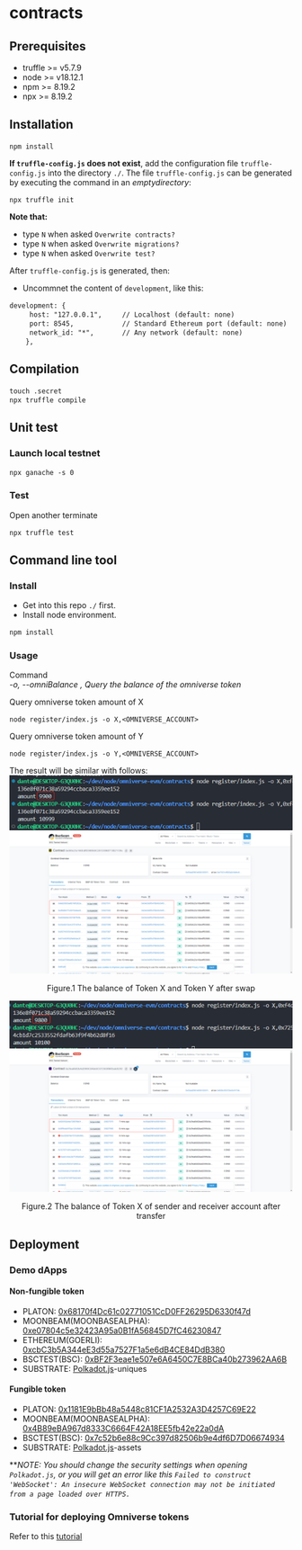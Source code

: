 # contracts

## Prerequisites
- truffle >= v5.7.9
- node >= v18.12.1
- npm >= 8.19.2
- npx >= 8.19.2

## Installation
```
npm install
```

**If `truffle-config.js` does not exist**, add the configuration file `truffle-config.js` into the directory `./`. The file `truffle-config.js` can be generated by executing the command in an $empty directory$:
```
npx truffle init
```

**Note that:**  

- type `N` when asked `Overwrite contracts?`
- type `N` when asked `Overwrite migrations?`
- type `N` when asked `Overwrite test?`

After `truffle-config.js` is generated, then:  

- Uncommnet the content of `development`, like this:

```
development: {
     host: "127.0.0.1",     // Localhost (default: none)
     port: 8545,            // Standard Ethereum port (default: none)
     network_id: "*",       // Any network (default: none)
    },
```

## Compilation
```
touch .secret
npx truffle compile
```

## Unit test
### Launch local testnet
```
npx ganache -s 0
```

### Test
Open another terminate

```
npx truffle test
```

## Command line tool
### Install

* Get into this repo `./` first.
* Install node environment. 
```sh
npm install
```

### Usage

Command  
*-o, --omniBalance <token type>,<pk>  Query the balance of the omniverse token*

Query omniverse token amount of X
```
node register/index.js -o X,<OMNIVERSE_ACCOUNT>
```

Query omniverse token amount of Y
```
node register/index.js -o Y,<OMNIVERSE_ACCOUNT>
```

The result will be similar with follows:  
![img](./assets/amount-after-swap.png)  
![img](./assets/amount-after-swap-1.png)  
<p align="center">Figure.1 The balance of Token X and Token Y after swap</p>  

![img](./assets/amount-after-transfer.png)  
![img](./assets/amount-after-transfer-1.png)  
<p align="center">Figure.2 The balance of Token X of sender and receiver account after transfer</p>  

## Deployment

### Demo dApps

#### Non-fungible token

- PLATON: [0x68170f4Dc61c02771051CcD0FF26295D6330f47d](https://scan.platon.network/contract-detail?address=0x68170f4dc61c02771051ccd0ff26295d6330f47d)
- MOONBEAM(MOONBASEALPHA): [0xe07804c5e32423A95a0B1fA56845D7fC46230847](https://moonbase.moonscan.io/address/0xe07804c5e32423A95a0B1fA56845D7fC46230847)
- ETHEREUM(GOERLI): [0xcbC3b5A344eE3d55a7527F1a5e6dB4CE84DdB380](https://goerli.etherscan.io/address/0xcbC3b5A344eE3d55a7527F1a5e6dB4CE84DdB380)
- BSCTEST(BSC): [0xBF2F3eae1e507e6A6450C7E8BCa40b273962AA6B](https://testnet.bscscan.com/address/0xBF2F3eae1e507e6A6450C7E8BCa40b273962AA6B)
- SUBSTRATE: [Polkadot.js](https://polkadot.js.org/apps/?rpc=ws%3A%2F%2F35.158.224.2%3A9922#/chainstate)-uniques

#### Fungible token

- PLATON: [0x1181E9bBb48a5448c81CF1A2532A3D4257C69E22](https://scan.platon.network/contract-detail?address=0x1181e9bbb48a5448c81cf1a2532a3d4257c69e22)
- MOONBEAM(MOONBASEALPHA): [0x4B89eBA967d8333C6664F42A18EE5fb42e22a0dA](https://moonbase.moonscan.io/address/0x4B89eBA967d8333C6664F42A18EE5fb42e22a0dA)
- BSCTEST(BSC): [0x7c52b6e88c9Cc397d82506b9e4df6D7D06674934](https://testnet.bscscan.com/address/0x7c52b6e88c9Cc397d82506b9e4df6D7D06674934)
- SUBSTRATE: [Polkadot.js](https://polkadot.js.org/apps/?rpc=ws%3A%2F%2F35.158.224.2%3A9922#/chainstate)-assets

***NOTE: You should change the security settings when opening `Polkadot.js`, or you will get an error like this `Failed to construct 'WebSocket': An insecure WebSocket connection may not be initiated from a page loaded over HTTPS.`*

### Tutorial for deploying Omniverse tokens

Refer to this [tutorial](https://github.com/Omniverse-Web3-Labs/Omniverse-DLT-Introduction/blob/main/docs/Deployment.md)
